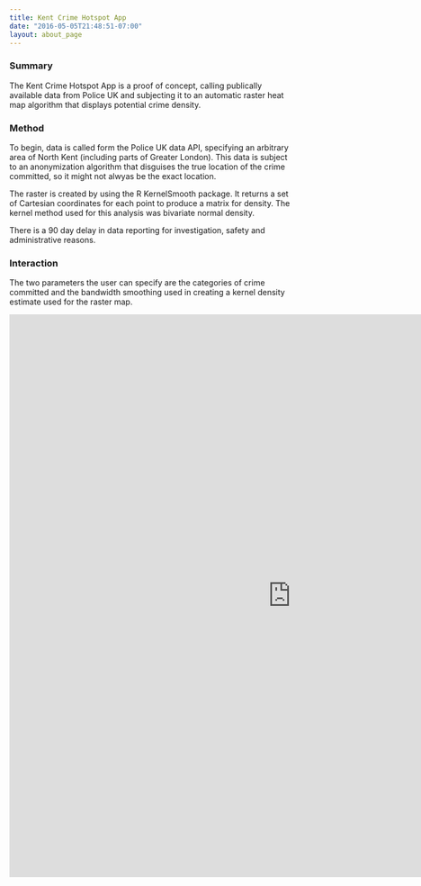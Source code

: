 ```yaml
---
title: Kent Crime Hotspot App
date: "2016-05-05T21:48:51-07:00"
layout: about_page
---
```


### Summary

The Kent Crime Hotspot App is a proof of concept, calling publically available data from Police UK and subjecting it to an automatic raster heat map algorithm that displays potential crime density.

### Method

To begin, data is called form the Police UK data API, specifying an arbitrary area of North Kent (including parts of Greater London). This data is subject to an anonymization algorithm that disguises the true location of the crime committed, so it might not alwyas be the exact location.  

The raster is created by using the R KernelSmooth package. It returns a set of Cartesian coordinates for each point to produce a matrix for density. The kernel method used for this analysis was bivariate normal density.

There is a 90 day delay in data reporting for investigation, safety and administrative reasons.

### Interaction

The two parameters the user can specify are the categories of crime committed and the bandwidth smoothing used in creating a kernel density estimate used for the raster map.


<iframe scrolling="no" frameborder="no" height=1000px width=1000px src="https://jkbapps.shinyapps.io/apps/"> </iframe>